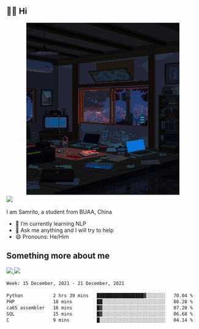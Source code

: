 ## 👋🏻 Hi

<div align="center">
<img alt="GIF" src="https://github.com/xiangsam/xiangsam/blob/271390e4ab50820a4594e3cb94b7ffaa6293de72/0_0EUAvTumWsRa2k6F.gif" width=400 height=450/>
</div>

<a href="https://github.com/xiangsam">
  <img src="https://komarev.com/ghpvc/?username=xiangsam&style=flat-square" />
</a>

I am Samrito, a student from BUAA, China
- 🌱 I’m currently learning NLP
- 💬 Ask me anything and I will try to help
- 😄 Pronouns: He/Him


## Something more about me
<a href="https://github.com/xiangsam">
  <img src="https://github-readme-stats.vercel.app/api?username=xiangsam&show_icons=true&hide_border=true" />
</a>


<a href="https://github.com/xiangsam">
  <img src="https://github-readme-stats.vercel.app/api/top-langs/?username=xiangsam&layout=compact" />
</a>

<!--START_SECTION:waka-->
```text
Week: 15 December, 2021 - 21 December, 2021

Python           2 hrs 39 mins   █████████████████▓░░░░░░░   70.04 % 
PHP              18 mins         ██░░░░░░░░░░░░░░░░░░░░░░░   08.28 % 
ca65 assembler   16 mins         █▓░░░░░░░░░░░░░░░░░░░░░░░   07.20 % 
SQL              15 mins         █▓░░░░░░░░░░░░░░░░░░░░░░░   06.68 % 
C                9 mins          █░░░░░░░░░░░░░░░░░░░░░░░░   04.14 % 
```
<!--END_SECTION:waka-->

<!---
xiangsam/xiangsam is a ✨ special ✨ repository because its `README.md` (this file) appears on your GitHub profile.
You can click the Preview link to take a look at your changes.
--->
